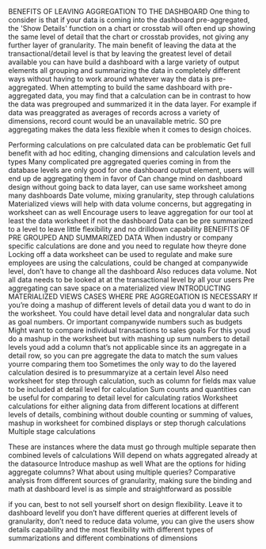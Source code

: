 BENEFITS OF LEAVING AGGREGATION TO THE DASHBOARD
One thing to consider is that if your data is coming into the dashboard pre-aggregated, the 'Show Details' function on a chart or crosstab will often end up showing the same level of detail that the chart or crosstab provides, not giving any further layer of granularity.
The main benefit of leaving the data at the transactional/detail level is that by leaving the greatest level of detail available you can have build a dashboard with a large variety of output elements all grouping and summarizing the data in completely different ways without having to work around whatever way the data is pre-aggregated. When attempting to build the same dashboard with pre-aggregated data, you may find that a calculation can be in contrast to how the data was pregrouped and summarized it in the data layer.  For example if data was preaggrated as averages of records across a variety of dimensions, record count would be an unavailable metric. SO pre aggregating makes the data less flexible when it comes to design choices.  

Performing calculations on pre calculated data can be problematic
Get full benefit with ad hoc editing, changing dimensions and calculation levels and types
Many complicated pre aggregated queries coming in from the database levels are only good for one dashboard output element, users will end up de aggregating them in favor of 
Can change mind on dashboard design without going back to data layer, can use same worksheet among many dashboards
Date volume, mixing granularity, step through calulations
Materialized views will help with data volume concerns, but aggregating in worksheet can as well
Encourage users to leave aggregation for our tool at least the data worksheet if not the dashboard
Data can be pre summarized to a level to leave little flexibility and no drilldown capability
BENEIFITS OF PRE GROUPED AND SUMMARIZED DATA
When industry or company specific calculations are done and you need to regulate how theyre done
Locking off a data worksheet can be used to regulate and make sure employees are using the calculations, could be changed at companywide level, don’t have to change all the dashboard
Also reduces data volume. 
Not all data needs to be looked at at the transactional level by all your users
Pre aggregating can save space on a materialized view
INTRODUCTING MATERIALIZED VIEWS
CASES WHERE PRE AGGREGATION IS NECESSARY
If you’re doing a mashup of different levels of detail data you d want to do in the worksheet. You could have detail level data and nongralular data such as goal numbers. Or important companywide numbers such as budgets
Might want to compare individual transactions to sales goals
For this youd do a mashup in the worksheet but with mashing up sum numbers to detail levels youd add a column that’s not applicable since its an aggregate in a detail row, so you can pre aggregate the data to match the sum values yourre comparing them too
Sometimes the only way to do the layered calculation desired is to presummaryize at a certain level
Also need worksheet for step through calculation, such as column for fields max value  to be included at detail level for calculation
Sum counts and quantities  can be useful for comparing to detail level for calculating ratios
Worksheet calculations for either aligning data from different locations at different levels of details, combining without double counting or summing of values, mashup in worksheet for combined displays or step thorugh calculations
Multiple stage calculations

These are instances where the data must go through multiple separate then combined levels of calculations
Will depend on whats aggregated already at the datasource
Introduce mashup as well
What are the options for hiding aggregate columns?
What about using multiple queries?
Comparative analysis from different sources of granularity, making sure the binding and math at dashboard level is as simple and straightforward as possible

if you can, best to not sell yourself short on design flexibility. Leave it to dashboard levelif you don’t have different  queries at different levels of granularity, don’t need to reduce data volume, you can give the users show details capability and the most flexibility with different types of summarizations and different combinations of dimensions


